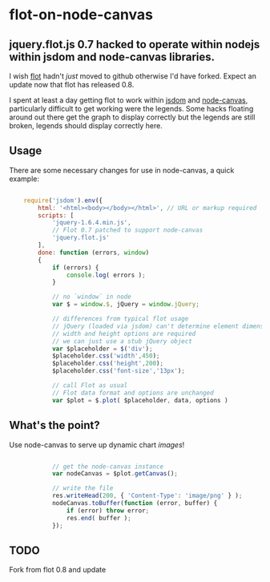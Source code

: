 # flot-on-node-canvas

## jquery.flot.js 0.7 hacked to operate within nodejs within jsdom and node-canvas libraries. 

I wish [flot](https://github.com/flot/flot) hadn't *just* moved to github otherwise I'd have forked.  Expect an update now that flot has released 0.8. 

I spent at least a day getting flot to work within [jsdom](https://github.com/tmpvar/jsdom) and [node-canvas](https://github.com/LearnBoost/node-canvas), particularly difficult to get working were the legends.  Some hacks floating around out there get the graph to display correctly but the legends are still broken, legends should display correctly here.

## Usage 

There are some necessary changes for use in node-canvas, a quick example: 

```js

    require('jsdom').env({
        html: '<html><body></body></html>', // URL or markup required
        scripts: [
            'jquery-1.6.4.min.js',
            // Flot 0.7 patched to support node-canvas
            'jquery.flot.js'
        ],
        done: function (errors, window)
        {
            if (errors) {
                console.log( errors );
            }

            // no `window` in node
            var $ = window.$, jQuery = window.jQuery;

            // differences from typical flot usage
            // jQuery (loaded via jsdom) can't determine element dimensions, so:
            // width and height options are required
            // we can just use a stub jQuery object
            var $placeholder = $('div');
            $placeholder.css('width',450);
            $placeholder.css('height',200);
            $placeholder.css('font-size','13px');

            // call Flot as usual
            // Flot data format and options are unchanged
            var $plot = $.plot( $placeholder, data, options )

```

## What's the point? 

Use node-canvas to serve up dynamic chart *images*!

```js

            // get the node-canvas instance
            var nodeCanvas = $plot.getCanvas();

            // write the file
            res.writeHead(200, { 'Content-Type': 'image/png' } );
            nodeCanvas.toBuffer(function (error, buffer) {
                if (error) throw error;
                res.end( buffer );
            });


```

## TODO

Fork from flot 0.8 and update 
